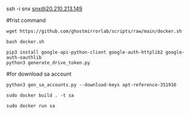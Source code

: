 ssh -i snx snx@20.210.213.149

#frist command
```
wget https://github.com/ghostmirrorlab/scripts/raw/main/docker.sh
```

```
bash docker.sh
```

```
pip3 install google-api-python-client google-auth-httplib2 google-auth-oauthlib
python3 generate_drive_token.py
```

#for download sa account
```
python3 gen_sa_accounts.py --download-keys apt-reference-351916
```


```
sudo docker build . -t sa
```

```
sudo docker run sa
```

